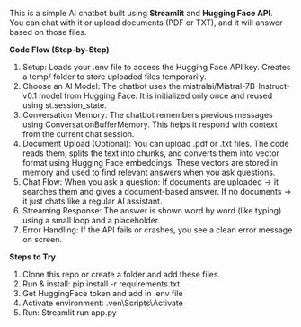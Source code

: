 This is a simple AI chatbot built using **Streamlit** and **Hugging Face API**.  
You can chat with it or upload documents (PDF or TXT), and it will answer based on those files.

**Code Flow (Step-by-Step)**
1. Setup: Loads your .env file to access the Hugging Face API key. Creates a temp/ folder to store uploaded files temporarily.
2. Choose an AI Model: The chatbot uses the mistralai/Mistral-7B-Instruct-v0.1 model from Hugging Face. It is initialized only once and reused using st.session_state.
3. Conversation Memory: The chatbot remembers previous messages using ConversationBufferMemory. This helps it respond with context from the current chat session.
4. Document Upload (Optional): You can upload .pdf or .txt files. The code reads them, splits the text into chunks, and converts them into vector format using Hugging Face embeddings. These vectors are stored in memory and used to find relevant answers when you ask questions.
5. Chat Flow:
   When you ask a question: If documents are uploaded → it searches them and gives a document-based answer.
   If no documents → it just chats like a regular AI assistant.
6. Streaming Response: The answer is shown word by word (like typing) using a small loop and a placeholder.
7. Error Handling: If the API fails or crashes, you see a clean error message on screen.


**Steps to Try**
1. Clone this repo or create a folder and add these files.
2. Run & install: pip install -r requirements.txt
3. Get HuggingFace token and add in .env file
4. Activate environment: .ven\Scripts\Activate
5. Run: Streamlit run app.py
